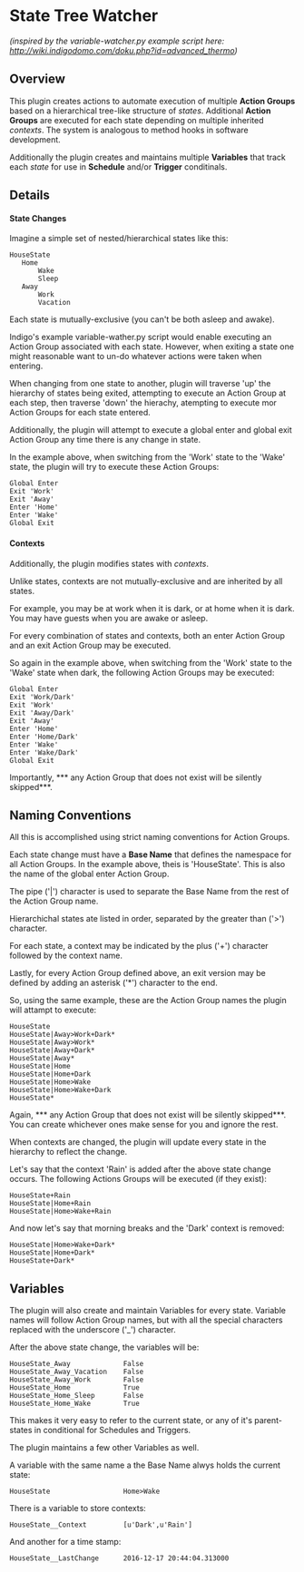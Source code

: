 # State Tree Watcher

*(inspired by the variable-watcher.py example script here: http://wiki.indigodomo.com/doku.php?id=advanced_thermo)*

## Overview

This plugin creates actions to automate execution of multiple **Action Groups** based on a hierarchical tree-like structure of _states_.  Additional **Action Groups** are executed for each state depending on multiple inherited _contexts_.  The system is analogous to method hooks in software development.

Additionally the plugin creates and maintains multiple **Variables** that track each _state_ for use in **Schedule** and/or **Trigger** conditinals.

## Details
#### State Changes

Imagine a simple set of nested/hierarchical states like this:

	HouseState
	   Home
	       Wake
	       Sleep
	   Away
	       Work
	       Vacation

Each state is mutually-exclusive (you can't be both asleep and awake).

Indigo's example variable-wather.py script would enable executing an Action Group associated with each state. However, when exiting a state one might reasonable want to un-do whatever actions were taken when entering.

When changing from one state to another, plugin will traverse 'up' the hierarchy of states being exited, attempting to execute an Action Group at each step, then traverse 'down' the hierachy, atempting to execute mor Action Groups for each state entered.

Additionally, the plugin will attempt to execute a global enter and global exit Action Group any time there is any change in state.

In the example above, when switching from the 'Work' state to the 'Wake' state, the plugin will try to execute these Action Groups:

	Global Enter
	Exit 'Work'
	Exit 'Away'
	Enter 'Home'
	Enter 'Wake'
	Global Exit

#### Contexts

Additionally, the plugin modifies states with _contexts_.

Unlike states, contexts are not mutually-exclusive and are inherited by all states.

For example, you may be at work when it is dark, or at home when it is dark.  You may have guests when you are awake or asleep.

For every combination of states and contexts, both an enter Action Group and an exit Action Group may be executed.  

So again in the example above, when switching from the 'Work' state to the 'Wake' state when dark, the following Action Groups may be executed:

	Global Enter
	Exit 'Work/Dark'
	Exit 'Work'
	Exit 'Away/Dark'
	Exit 'Away'
	Enter 'Home'
	Enter 'Home/Dark'
	Enter 'Wake'
	Enter 'Wake/Dark'
	Global Exit

Importantly, *** any Action Group that does not exist will be silently skipped***.


## Naming Conventions

All this is accomplished using strict naming conventions for Action Groups.

Each state change must have a **Base Name** that defines the namespace for all Action Groups.  In the example above, theis is 'HouseState'.  This is also the name of the global enter Action Group.

The pipe ('|') character is used to separate the Base Name from the rest of the Action Group name.

Hierarchichal states ate listed in order, separated by the greater than ('>') character.

For each state, a context may be indicated by the plus ('+') character followed by the context name.

Lastly, for every Action Group defined above, an exit version may be defined by adding an asterisk ('*') character to the end.

So, using the same example, these are the Action Group names the plugin will attampt to execute:

	HouseState
	HouseState|Away>Work+Dark*
	HouseState|Away>Work*
	HouseState|Away+Dark*
	HouseState|Away*
	HouseState|Home
	HouseState|Home+Dark
	HouseState|Home>Wake
	HouseState|Home>Wake+Dark
	HouseState*

Again, *** any Action Group that does not exist will be silently skipped***. You can create whichever ones make sense for you and ignore the rest.

When contexts are changed, the plugin will update every state in the hierarchy to reflect the change.  

Let's say that the context 'Rain' is added after the above state change occurs.  The following Actions Groups will be executed (if they exist):

	HouseState+Rain
	HouseState|Home+Rain
	HouseState|Home>Wake+Rain

And now let's say that morning breaks and the 'Dark' context is removed:

	HouseState|Home>Wake+Dark*
	HouseState|Home+Dark*
	HouseState+Dark*

## Variables

The plugin will also create and maintain Variables for every state. Variable names will follow Action Group names, but with all the special characters replaced with the underscore ('_') character.

After the above state change, the variables will be:

	HouseState_Away				False
	HouseState_Away_Vacation	False
	HouseState_Away_Work		False
	HouseState_Home				True
	HouseState_Home_Sleep		False
	HouseState_Home_Wake		True

This makes it very easy to refer to the current state, or any of it's parent-states in conditional for Schedules and Triggers.

The plugin maintains a few other Variables as well.

A variable with the same name a the Base Name alwys holds the current state:

	HouseState					Home>Wake

There is a variable to store contexts:

	HouseState__Context			[u'Dark',u'Rain']

And another for a time stamp:

	HouseState__LastChange		2016-12-17 20:44:04.313000

